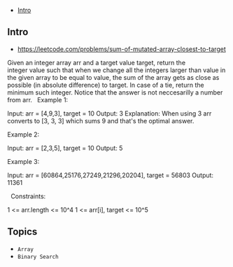 - [Intro](#intro)

## Intro

- https://leetcode.com/problems/sum-of-mutated-array-closest-to-target

Given an integer array arr and a target value target, return the integer value such that when we change all the integers larger than value in the given array to be equal to value, the sum of the array gets as close as possible (in absolute difference) to target.
In case of a tie, return the minimum such integer.
Notice that the answer is not neccesarilly a number from arr.
 
Example 1:

Input: arr = [4,9,3], target = 10
Output: 3
Explanation: When using 3 arr converts to [3, 3, 3] which sums 9 and that's the optimal answer.

Example 2:

Input: arr = [2,3,5], target = 10
Output: 5

Example 3:

Input: arr = [60864,25176,27249,21296,20204], target = 56803
Output: 11361

 
Constraints:

1 <= arr.length <= 10^4
1 <= arr[i], target <= 10^5


## Topics

- `Array`
- `Binary Search`


